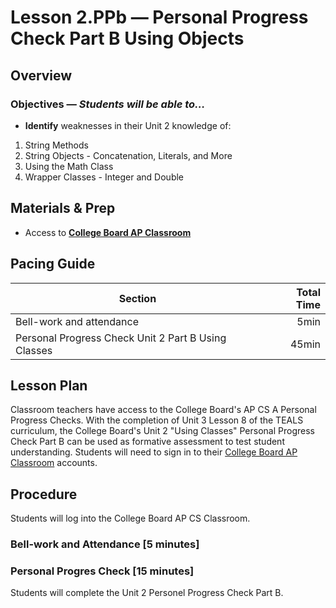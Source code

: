 Lesson 2.PPb — Personal Progress Check Part B Using Objects
====================================================================================================

Overview
--------
### Objectives — _Students will be able to…_
- **Identify** weaknesses in their Unit 2 knowledge of:
1. String Methods
2. String Objects - Concatenation, Literals, and More
3. Using the Math Class
4. Wrapper Classes - Integer and Double

Materials & Prep
----------------
- Access to **[College Board AP Classroom]**

Pacing Guide
------------
| Section                                  | Total Time |
|------------------------------------------|-----------:|
| Bell-work and attendance                 |       5min |
| Personal Progress Check Unit 2 Part B Using Classes |      45min |

Lesson Plan
-------
Classroom teachers have access to the College Board's AP CS A Personal Progress Checks.  With the completion of Unit 3 Lesson 8 of the TEALS curriculum, the College Board's Unit 2 "Using Classes" Personal Progress Check Part B can be used as formative assessment to test student understanding.  Students will need to sign in to their [College Board AP Classroom] accounts.

Procedure
---------
Students will log into the College Board AP CS Classroom.

### Bell-work and Attendance \[5 minutes\]


### Personal Progres Check \[15 minutes\]
Students will complete the Unit 2 Personel Progress Check Part B.

[College Board AP Classroom]: https://myap.collegeboard.org/login
